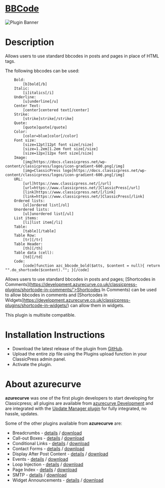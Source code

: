 # [BBCode](https://development.azurecurve.co.uk/classicpress-plugins/bbcode/)
![Plugin Banner](/assets/pluginimages/banner-1544x500.png)

# Description

Allows users to use standard bbcodes in posts and pages in place of HTML tags.

The following bbcodes can be used:
```
	Bold:
		[b]bold[/b]
	Italic:
		[i]italics[/i]
	Underline:
		[u]underline[/u]
	Center Text:
		[center]centered text[/center]
	Strike:
		[strike]strike[/strike]
	Quote:
		[quote]quote[/quote]
	Color:
		[color=blue]color[/color]
	Font size:
		[size=12pt]12pt font size[/size]
		[size=1.2em]1.2em font size[/size]
		[size=12px]12px font size[/size]
	Image:
		[img]https://docs.classicpress.net/wp-content/classicpress/logos/icon-gradient-600.png[/img]
		[img=ClassicPress logo]https://docs.classicpress.net/wp-content/classicpress/logos/icon-gradient-600.png[/img]
	URL:
		[url]https://www.classicpress.net/[/url]
		[url=https://www.classicpress.net/]ClassicPress[/url]
		[link]https://www.classicpress.net/[/link]
		[link=https://www.classicpress.net/]ClassicPress[/link]
	Ordered lists:
		[ol]ordered list[/ol]
	Unordered lists:
		[ul]unordered list[/ul]
	List items:
		[li]list item[/li]
	Table:
		[table][/table]
	Table Row:
		[tr][/tr]
	Table Header:
		[th][/th]
	Table data (cell):
		[td][/td]
	Code:
		[code]function azc_bbcode_bold($atts, $content = null){ return "".do_shortcode($content).""; }[/code]
```

Allows users to use standard bbcodes in posts and pages; [Shortcodes in Comments](https://development.azurecurve.co.uk/classicpress-plugins/shortcode-in-comments/'>Shortcodes In Comments) can be used to allow bbcodes in comments and [Shortcodes in Widgets]https://development.azurecurve.co.uk/classicpress-plugins/shortcode-in-widgets/) can allow them in widgets.

This plugin is multisite compatible.

# Installation Instructions

 * Download the latest release of the plugin from [GitHub](https://github.com/azurecurve/azrcrv-bbcode/releases/latest/).
 * Upload the entire zip file using the Plugins upload function in your ClassicPress admin panel.
 * Activate the plugin.

# About azurecurve

**azurecurve** was one of the first plugin developers to start developing for Classicpress; all plugins are available from [azurecurve Development](https://development.azurecurve.co.uk/) and are integrated with the [Update Manager plugin](https://directory.classicpress.net/plugins/update-manager) for fully integrated, no hassle, updates.

Some of the other plugins available from **azurecurve** are:
 * Breadcrumbs - [details](https://development.azurecurve.co.uk/classicpress-plugins/breadcrumbs/) / [download](https://github.com/azurecurve/azrcrv-breadcrumbs/releases/latest/)
 * Call-out Boxes - [details](https://development.azurecurve.co.uk/classicpress-plugins/call-out-boxes/) / [download](https://github.com/azurecurve/azrcrv-call-out-boxes/releases/latest/)
 * Conditional Links - [details](https://development.azurecurve.co.uk/classicpress-plugins/conditional-links/) / [download](https://github.com/azurecurve/azrcrv-conditional-links/releases/latest/)
 * Contact Forms - [details](https://development.azurecurve.co.uk/classicpress-plugins/contact-forms/) / [download](https://github.com/azurecurve/azrcrv-contact-forms/releases/latest/)
 * Display After Post Content - [details](https://development.azurecurve.co.uk/classicpress-plugins/display-after-post-content/) / [download](https://github.com/azurecurve/azrcrv-display-after-post-content/releases/latest/)
 * Events - [details](https://development.azurecurve.co.uk/classicpress-plugins/events/) / [download](https://github.com/azurecurve/azrcrv-events/releases/latest/)
 * Loop Injection - [details](https://development.azurecurve.co.uk/classicpress-plugins/loop-injection/) / [download](https://github.com/azurecurve/azrcrv-loop-injection/releases/latest/)
 * Page Index - [details](https://development.azurecurve.co.uk/classicpress-plugins/page-index/) / [download](https://github.com/azurecurve/azrcrv-page-index/releases/latest/)
 * SMTP - [details](https://development.azurecurve.co.uk/classicpress-plugins/smtp/) / [download](https://github.com/azurecurve/azrcrv-smtp/releases/latest/)
 * Widget Announcements - [details](https://development.azurecurve.co.uk/classicpress-plugins/widget-announcements/) / [download](https://github.com/azurecurve/azrcrv-widget-announcements/releases/latest/)


